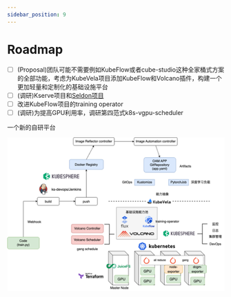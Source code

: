 ```yaml
---
sidebar_position: 9
---
```


# Roadmap

- [ ] (Proposal)团队可能不需要例如KubeFlow或者cube-studio这种全家桶式方案的全部功能，考虑为KubeVela项目添加KubeFlow和Volcano插件，构建一个更加轻量和定制化的基础设施平台
- [ ] (调研)Kserve项目和[Seldon项目](https://github.com/SeldonIO)
- [ ] 改进KubeFlow项目的training operator
- [ ] (调研)为提高GPU利用率，调研第四范式k8s-vgpu-scheduler

一个新的自研平台

![自研平台](../docs/架构/img/%E8%87%AA%E7%A0%94.drawio.png)
